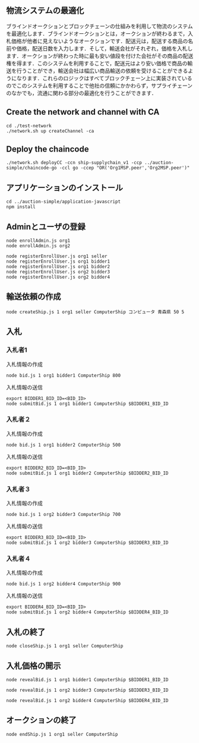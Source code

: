 ## 物流システムの最適化

ブラインドオークションとブロックチェーンの仕組みを利用して物流のシステムを最適化します．ブラインドオークションとは，オークションが終わるまで，入札価格が他者に見えないようなオークションです．配送元は，配送する商品の名前や価格，配送日数を入力します．そして，輸送会社がそれぞれ，価格を入札します．オークションが終わった時に最も安い値段を付けた会社がその商品の配送権を得ます．このシステムを利用することで，配送元はより安い価格で商品の輸送を行うことができ，輸送会社は幅広い商品輸送の依頼を受けることができるようになります．これらのロジックはすべてブロックチェーン上に実装されているのでこのシステムを利用することで他社の信頼にかかわらず，サプライチェーンのなかでも，流通に関わる部分の最適化を行うことができます．

## Create the network and channel with CA

```
cd ./test-network
./network.sh up createChannel -ca
```

## Deploy the chaincode

```
./network.sh deployCC -ccn ship-supplychain_v1 -ccp ../auction-simple/chaincode-go -ccl go -ccep "OR('Org1MSP.peer','Org2MSP.peer')"
```

## アプリケーションのインストール

```
cd ../auction-simple/application-javascript
npm install
```

## Adminとユーザの登録

```
node enrollAdmin.js org1
node enrollAdmin.js org2
```

```
node registerEnrollUser.js org1 seller
node registerEnrollUser.js org1 bidder1
node registerEnrollUser.js org1 bidder2
node registerEnrollUser.js org2 bidder3
node registerEnrollUser.js org2 bidder4
```

## 輸送依頼の作成

```
node createShip.js 1 org1 seller ComputerShip コンピュータ 青森県 50 5
```

## 入札

### 入札者1
入札情報の作成
```
node bid.js 1 org1 bidder1 ComputerShip 800
```

入札情報の送信
```
export BIDDER1_BID_ID=<BID_ID>
node submitBid.js 1 org1 bidder1 ComputerShip $BIDDER1_BID_ID
```


### 入札者２
入札情報の作成
```
node bid.js 1 org1 bidder2 ComputerShip 500
```

入札情報の送信
```
export BIDDER2_BID_ID=<BID_ID>
node submitBid.js 1 org1 bidder2 ComputerShip $BIDDER2_BID_ID
```

### 入札者３
入札情報の作成
```
node bid.js 1 org2 bidder3 ComputerShip 700
```

入札情報の送信
```
export BIDDER3_BID_ID=<BID_ID>
node submitBid.js 1 org2 bidder3 ComputerShip $BIDDER3_BID_ID
```

### 入札者４
入札情報の作成
```
node bid.js 1 org2 bidder4 ComputerShip 900
```

入札情報の送信
```
export BIDDER4_BID_ID=<BID_ID>
node submitBid.js 1 org2 bidder4 ComputerShip $BIDDER4_BID_ID
```

## 入札の終了

```
node closeShip.js 1 org1 seller ComputerShip 
```

## 入札価格の開示

```
node revealBid.js 1 org1 bidder1 ComputerShip $BIDDER1_BID_ID
```

```
node revealBid.js 1 org2 bidder3 ComputerShip $BIDDER3_BID_ID
```

```
node revealBid.js 1 org2 bidder4 ComputerShip $BIDDER4_BID_ID
```

## オークションの終了

```
node endShip.js 1 org1 seller ComputerShip
```
